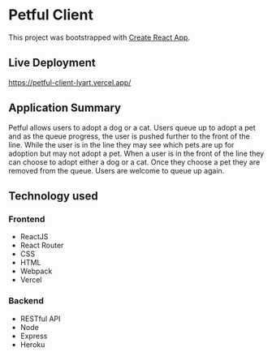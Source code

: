# Petful Client

This project was bootstrapped with [Create React App](https://github.com/facebook/create-react-app).

## Live Deployment
https://petful-client-lyart.vercel.app/

## Application Summary

Petful allows users to adopt a dog or a cat. Users queue up to adopt a pet and as the queue progress, the user is pushed further to the front of the line. While the user is in the line they may see which pets are up for adoption but may not adopt a pet. When a user is in the front of the line they can choose to adopt either a dog or a cat. Once they choose a pet they are removed from the queue. Users are welcome to queue up again.

## Technology used

### Frontend
- ReactJS
- React Router
- CSS
- HTML
- Webpack
- Vercel

### Backend
- RESTful API
- Node
- Express
- Heroku

